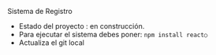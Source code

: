 <hi> Sistema de Registro</h1>

- Estado del proyecto : en construcción.
- Para ejecutar el sistema debes poner:
```npm install react○```
- Actualiza el git local
